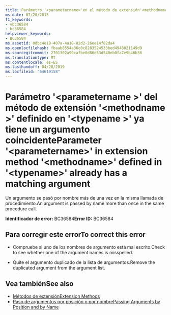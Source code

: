 ```yaml
---
title: Parámetro '<parametername>'en el método de extensión'<methodname>'definido en'<typename>' tiene ya un argumento coincidente
ms.date: 07/20/2015
f1_keywords:
- vbc36584
- bc36584
helpviewer_keywords:
- BC36584
ms.assetid: 0dbc4e18-407a-4a18-82d2-26ee14f82da4
ms.openlocfilehash: fbaab8554a36c0c8283524533bed4948021149d9
ms.sourcegitcommit: 2701302a99cafbe0d86d53d540eb0fa7e9b46b36
ms.translationtype: MT
ms.contentlocale: es-ES
ms.lasthandoff: 04/28/2019
ms.locfileid: "64619158"
---
```

# <a name="parameter-parametername-in-extension-method-methodname-defined-in-typename-already-has-a-matching-argument"></a><span data-ttu-id="8f812-102">Parámetro '\<parametername >' del método de extensión '\<methodname >' definido en '\<typename >' ya tiene un argumento coincidente</span><span class="sxs-lookup"><span data-stu-id="8f812-102">Parameter '\<parametername>' in extension method '\<methodname>' defined in '\<typename>' already has a matching argument</span></span>
<span data-ttu-id="8f812-103">Un argumento se pasó por nombre más de una vez en la misma llamada de procedimiento.</span><span class="sxs-lookup"><span data-stu-id="8f812-103">An argument is passed by name more than once in the same procedure call.</span></span>  
  
 <span data-ttu-id="8f812-104">**Identificador de error:** BC36584</span><span class="sxs-lookup"><span data-stu-id="8f812-104">**Error ID:** BC36584</span></span>  
  
## <a name="to-correct-this-error"></a><span data-ttu-id="8f812-105">Para corregir este error</span><span class="sxs-lookup"><span data-stu-id="8f812-105">To correct this error</span></span>  
  
- <span data-ttu-id="8f812-106">Compruebe si uno de los nombres de argumento está mal escrito.</span><span class="sxs-lookup"><span data-stu-id="8f812-106">Check to see whether one of the argument names is misspelled.</span></span>  
  
- <span data-ttu-id="8f812-107">Quite el argumento duplicado de la lista de argumentos.</span><span class="sxs-lookup"><span data-stu-id="8f812-107">Remove the duplicated argument from the argument list.</span></span>  
  
## <a name="see-also"></a><span data-ttu-id="8f812-108">Vea también</span><span class="sxs-lookup"><span data-stu-id="8f812-108">See also</span></span>

- [<span data-ttu-id="8f812-109">Métodos de extensión</span><span class="sxs-lookup"><span data-stu-id="8f812-109">Extension Methods</span></span>](../../visual-basic/programming-guide/language-features/procedures/extension-methods.md)
- [<span data-ttu-id="8f812-110">Paso de argumentos por posición o por nombre</span><span class="sxs-lookup"><span data-stu-id="8f812-110">Passing Arguments by Position and by Name</span></span>](../../visual-basic/programming-guide/language-features/procedures/passing-arguments-by-position-and-by-name.md)
